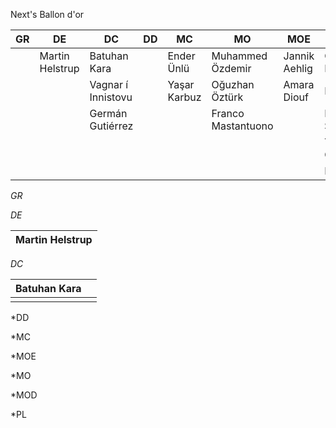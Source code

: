 Next's Ballon d'or 

| GR  | DE              | DC                 | DD  | MC           | MO                 | MOE           | MOD               | PL          |
| --- | --------------- | ------------------ | --- | ------------ | ------------------ | ------------- | ----------------- | ----------- |
|     | Martin Helstrup | Batuhan Kara       |     | Ender Ünlü   | Muhammed Özdemir   | Jannik Aehlig | Giorgio Perazzi   | Deniz Barut |
|     |                 | Vagnar í Innistovu |     | Yaşar Karbuz | Oğuzhan Öztürk     | Amara Diouf   | Matheus           |             |
|     |                 | Germán Gutiérrez   |     |              | Franco Mastantuono |               | Emanuele Saffioti |             |
|     |                 |                    |     |              |                    |               | Toprak Gümüş      |             |
|     |                 |                    |     |              |                    |               | Nadson            |             |

*GR*

*DE*

| Martin Helstrup |
| --------------- |

*DC*

| Batuhan Kara |     |
| ------------ | --- |
|              |     |

*DD

*MC

*MOE

*MO

*MOD

*PL